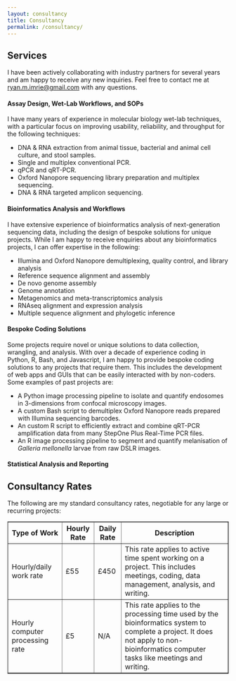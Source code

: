```yaml
---
layout: consultancy
title: Consultancy
permalink: /consultancy/
---
```


## Services

I have been actively collaborating with industry partners for several years and am happy to receive any new inquiries. Feel free to contact me at ryan.m.imrie@gmail.com with any questions.

#### Assay Design, Wet-Lab Workflows, and SOPs

I have many years of experience in molecular biology wet-lab techniques, with a particular focus on improving usability, reliability, and throughput for the following techniques:
<ul>
    <li>DNA & RNA extraction from animal tissue, bacterial and animal cell culture, and stool samples.</li>
    <li>Single and multiplex conventional PCR.</li>
    <li>qPCR and qRT-PCR.</li>
    <li>Oxford Nanopore sequencing library preparation and multiplex sequencing.</li>
    <li>DNA & RNA targeted amplicon sequencing.</li>
</ul>

#### Bioinformatics Analysis and Workflows

I have extensive experience of bioinformatics analysis of next-generation sequencing data, including the design of bespoke solutions for unique projects. While I am happy to receive enquiries about any bioinformatics projects, I can offer expertise in the following:
<ul>
    <li>Illumina and Oxford Nanopore demultiplexing, quality control, and library analysis</li>
    <li>Reference sequence alignment and assembly</li>
    <li>De novo genome assembly</li>
    <li>Genome annotation</li>
    <li>Metagenomics and meta-transcriptomics analysis</li>
    <li>RNAseq alignment and expression analysis</li>
    <li>Multiple sequence alignment and phylogetic inference</li>
</ul>

#### Bespoke Coding Solutions

Some projects require novel or unique solutions to data collection, wrangling, and analysis. With over a decade of experience coding in Python, R, Bash, and Javascript, I am happy to provide bespoke coding solutions to any projects that require them. This includes the development of web apps and GUIs that can be easily interacted with by non-coders. Some examples of past projects are:
<ul>
    <li>A Python image processing pipeline to isolate and quantify endosomes in 3-dimensions from confocal microscopy images.</li>
    <li>A custom Bash script to demultiplex Oxford Nanopore reads prepared with Illumina sequencing barcodes.</li>
    <li>An custom R script to efficiently extract and combine qRT-PCR amplification data from many StepOne Plus Real-Time PCR files.</li>
    <li>An R image processing pipeline to segment and quantify melanisation of <em>Galleria mellonella</em> larvae from raw DSLR images.</li>
</ul>

#### Statistical Analysis and Reporting



## Consultancy Rates

The following are my standard consultancy rates, negotiable for any large or recurring projects:

<table border="1">
    <tr>
        <th>Type of Work</th>
        <th>Hourly Rate</th>
        <th>Daily Rate</th>
        <th>Description</th>
    </tr>
    <tr>
        <td>Hourly/daily work rate</td>
        <td>£55</td>
        <td>£450</td>
        <td>This rate applies to active time spent working on a project. This includes meetings, coding, data management, analysis, and writing.</td>
    </tr>
    <tr>
        <td>Hourly computer processing rate</td>
        <td>£5</td>
        <td>N/A</td>
        <td>This rate applies to the processing time used by the bioinformatics system to complete a project. It does not apply to non-bioinformatics computer tasks like meetings and writing.</td>
    </tr>
</table>
